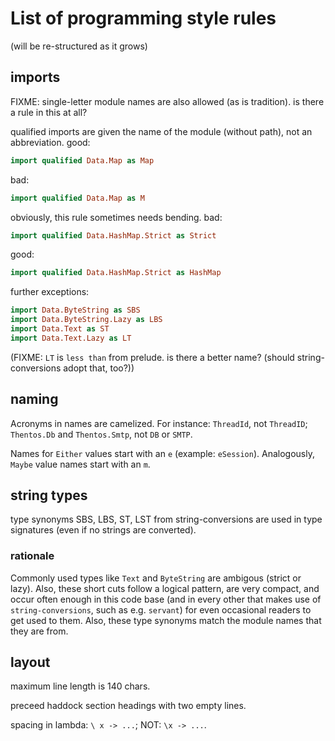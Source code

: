 # List of programming style rules

(will be re-structured as it grows)


## imports

FIXME: single-letter module names are also allowed (as is tradition).  is there a rule in this at all?

qualified imports are given the name of the module (without path),
not an abbreviation.  good:

```haskell
import qualified Data.Map as Map
```

  bad:

```haskell
import qualified Data.Map as M
```

obviously, this rule sometimes needs bending.  bad:

```haskell
import qualified Data.HashMap.Strict as Strict
```

  good:

```haskell
import qualified Data.HashMap.Strict as HashMap
```

  further exceptions:

```haskell
import Data.ByteString as SBS
import Data.ByteString.Lazy as LBS
import Data.Text as ST
import Data.Text.Lazy as LT
```

(FIXME: `LT` is `less than` from prelude.  is there a better name?  (should string-conversions adopt that, too?))

## naming

Acronyms in names are camelized.  For instance: `ThreadId`, not
`ThreadID`; `Thentos.Db` and `Thentos.Smtp`, not `DB` or `SMTP`.

Names for `Either` values start with an `e` (example: `eSession`).
Analogously, `Maybe` value names start with an `m`.


## string types

type synonyms SBS, LBS, ST, LST from string-conversions are used in
type signatures (even if no strings are converted).


### rationale

Commonly used types like `Text` and `ByteString` are ambigous (strict
or lazy).  Also, these short cuts follow a logical pattern, are very
compact, and occur often enough in this code base (and in every other
that makes use of `string-conversions`, such as e.g. `servant`) for
even occasional readers to get used to them.  Also, these type
synonyms match the module names that they are from.


## layout

maximum line length is 140 chars.

preceed haddock section headings with two empty lines.

spacing in lambda: `\ x -> ...`; NOT: `\x -> ...`.
